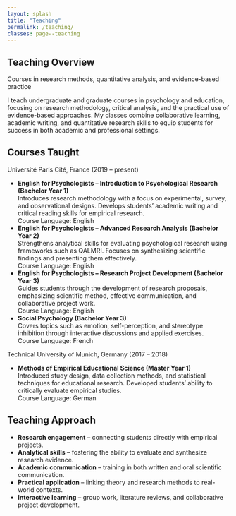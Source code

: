 ```yaml
---
layout: splash
title: "Teaching"
permalink: /teaching/
classes: page--teaching
---
```


<link rel="stylesheet" href="/assets/css/custom.css?v=20250808">

<section class="hero-band hero--teaching">
  <div class="hero-band__inner">
    <h1 class="hero-title">Teaching Overview</h1>
    <p class="hero-sub">Courses in research methods, quantitative analysis, and evidence-based practice</p>
    <p class="hero-caption">I teach undergraduate and graduate courses in psychology and education, focusing on research methodology, critical analysis, and the practical use of evidence-based approaches. My classes combine collaborative learning, academic writing, and quantitative research skills to equip students for success in both academic and professional settings.</p>
  </div>
</section>



<section class="teaching-section">



  <h2>Courses Taught</h2>

  <div class="teaching-entry">
    <div class="teaching-years">Université Paris Cité, France (2019 – present)</div>
    <ul>
      <li>
        <strong>English for Psychologists – Introduction to Psychological Research (Bachelor Year 1)</strong><br>
        Introduces research methodology with a focus on experimental, survey, and observational designs. Develops students’ academic writing and critical reading skills for empirical research.<br>
        <span class="course-lang">Course Language: English</span>
      </li>
      <li>
        <strong>English for Psychologists – Advanced Research Analysis (Bachelor Year 2)</strong><br>
        Strengthens analytical skills for evaluating psychological research using frameworks such as QALMRI. Focuses on synthesizing scientific findings and presenting them effectively.<br>
        <span class="course-lang">Course Language: English</span>
      </li>
      <li>
        <strong>English for Psychologists – Research Project Development (Bachelor Year 3)</strong><br>
        Guides students through the development of research proposals, emphasizing scientific method, effective communication, and collaborative project work.<br>
        <span class="course-lang">Course Language: English</span>
      </li>
      <li>
        <strong>Social Psychology (Bachelor Year 3)</strong><br>
        Covers topics such as emotion, self-perception, and stereotype inhibition through interactive discussions and applied exercises.<br>
        <span class="course-lang">Course Language: French</span>
      </li>
    </ul>
  </div>

  <div class="teaching-entry">
    <div class="teaching-years">Technical University of Munich, Germany (2017 – 2018)</div>
    <ul>
      <li>
        <strong>Methods of Empirical Educational Science (Master Year 1)</strong><br>
        Introduced study design, data collection methods, and statistical techniques for educational research. Developed students’ ability to critically evaluate empirical studies.<br>
        <span class="course-lang">Course Language: German</span>
      </li>
    </ul>
  </div>

  <h2>Teaching Approach</h2>
  <ul>
    <li><strong>Research engagement</strong> – connecting students directly with empirical projects.</li>
    <li><strong>Analytical skills</strong> – fostering the ability to evaluate and synthesize research evidence.</li>
    <li><strong>Academic communication</strong> – training in both written and oral scientific communication.</li>
    <li><strong>Practical application</strong> – linking theory and research methods to real-world contexts.</li>
    <li><strong>Interactive learning</strong> – group work, literature reviews, and collaborative project development.</li>
  </ul>

</section>
